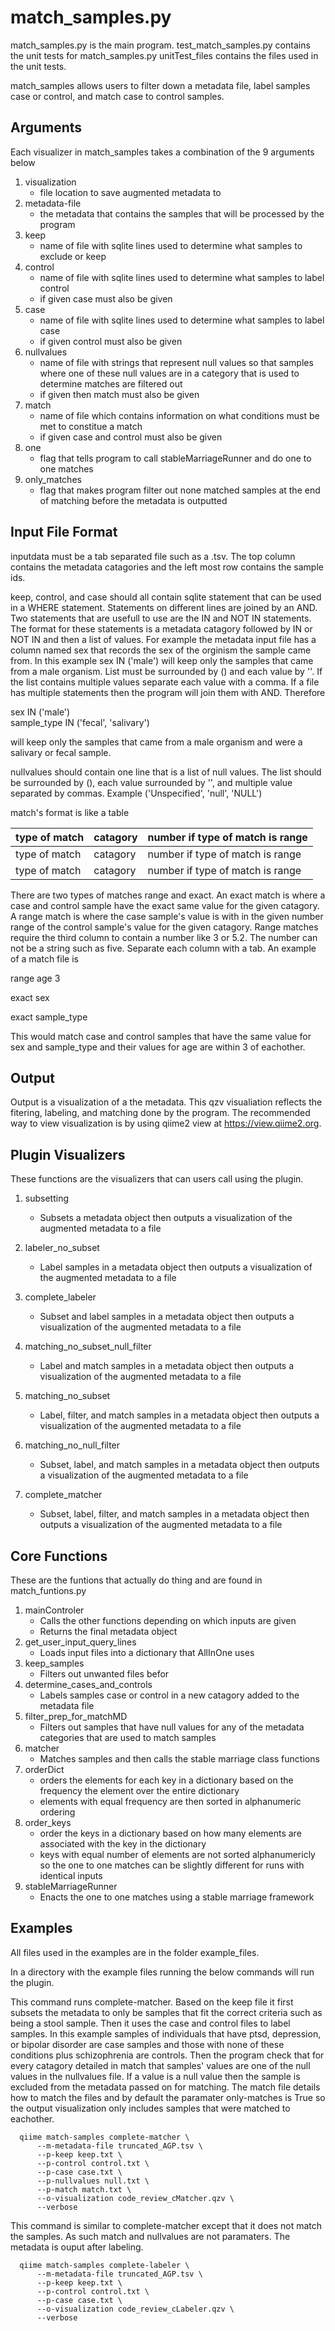 # match_samples.py
match_samples.py is the main program. test_match_samples.py contains the unit tests for match_samples.py
unitTest_files contains the files used in the unit tests.

match_samples allows users to filter down a metadata file, label samples case or control, and match case to control samples. 

## Arguments
Each visualizer in match_samples takes a combination of the 9 arguments below

1. visualization 
   - file location to save augmented metadata to
2. metadata-file 
   - the metadata that contains the samples that will be processed by the program
3. keep 
   - name of file with sqlite lines used to determine what samples to exclude or keep
4. control 
   - name of file with sqlite lines used to determine what samples to label control
   - if given case must also be given
5. case 
   - name of file with sqlite lines used to determine what samples to label case
   - if given control must also be given
6. nullvalues 
   - name of file with strings that represent null values so that samples where one of these null values are in a category that is used to determine matches are filtered out
   - if given then match must also be given
7. match 
   - name of file which contains information on what conditions must be met to constitue a match
   - if given case and control must also be given
8. one 
   - flag that tells program to call stableMarriageRunner and do one to one matches
9. only_matches
   - flag that makes program filter out none matched samples at the end of matching before the metadata is outputted

   
## Input File Format
inputdata must be a tab separated file such as a .tsv. The top column contains the metadata catagories and the left most row contains the sample ids.

keep, control, and case should all contain sqlite statement that can be used in a WHERE statement.
Statements on different lines are joined by an AND.
Two statements that are usefull to use are the IN and NOT IN statements. 
The format for these statements is a metadata catagory followed by IN or NOT IN and then a list of values. 
For example the metadata input file has a column named sex that records the sex of the orginism the sample came from.
In this example sex IN ('male') will keep only the samples that came from a male organism. 
List must be surrounded by () and each value by ''. 
If the list contains multiple values separate each value with a comma. 
If a file has multiple statements then the program will join them with AND.
Therefore 

sex IN ('male')  
sample_type IN ('fecal', 'salivary') 

will keep only the samples that came from a male organism and were a salivary or fecal sample.

nullvalues should contain one line that is a list of null values. 
The list should be surrounded by (), each value surrounded by '', and multiple value separated by commas.
Example ('Unspecified', 'null', 'NULL')

match's format is like a table 

| type of match | catagory | number if type of match is range |
|-|-|-|
| type of match |  catagory | number if type of match is range |
| type of match | catagory | number if type of match is range |

There are two types of matches range and exact. 
An exact match is where a case and control sample have the exact same value for the given catagory.
A range match is where the case sample's value is with in the given number range of the control sample's value for the given catagory.
Range matches require the third column to contain a number like 3 or 5.2. The number can not be a string such as five.
Separate each column with a tab. An example of a match file is

range    age    3

exact    sex

exact    sample_type

This would match case and control samples that have the same value for sex and sample_type and their values for age are within 3 of eachother. 

## Output
Output is a visualization of a the metadata. This qzv visualiation reflects the fitering, labeling, and matching done by the program. The recommended way to view visualization is by using qiime2 view at https://view.qiime2.org.

   
## Plugin Visualizers
These functions are the visualizers that can users call using the plugin.

1. subsetting
   - Subsets a metadata object then outputs a visualization of the augmented metadata to a file

2. labeler_no_subset
   - Label samples in a metadata object then outputs a visualization of the augmented metadata to a file

3. complete_labeler
   - Subset and label samples in a metadata object then outputs a visualization of the augmented metadata to a file

4. matching_no_subset_null_filter
   - Label and match samples in a metadata object then outputs a visualization of the augmented metadata to a file

5. matching_no_subset
   - Label, filter, and match samples in a metadata object then outputs a visualization of the augmented metadata to a file

6. matching_no_null_filter
   - Subset, label, and match samples in a metadata object then outputs a visualization of the augmented metadata to a file
7. complete_matcher
   - Subset, label, filter, and match samples in a metadata object then outputs a visualization of the augmented metadata to a file

## Core Functions

These are the funtions that actually do thing and are found in match_funtions.py
1. mainControler
   - Calls the other functions depending on which inputs are given
   - Returns the final metadata object 
2. get_user_input_query_lines
   - Loads input files into a dictionary that AllInOne uses
3. keep_samples
   - Filters out unwanted files befor 
4. determine_cases_and_controls
   - Labels samples case or control in a new catagory added to the metadata file
5. filter_prep_for_matchMD
   - Filters out samples that have null values for any of the metadata categories that are used to match samples
6. matcher
   - Matches samples and then calls the stable marriage class functions
7. orderDict
   - orders the elements for each key in a dictionary based on the frequency the element over the entire dictionary
   - elements with equal frequency are then sorted in alphanumeric ordering  
8. order_keys
   - order the keys in a dictionary based on how many elements are associated with the key in the dictionary
   - keys with equal number of elements are not sorted alphanumericly so the one to one matches can be slightly different for runs with identical inputs
9. stableMarriageRunner
   - Enacts the one to one matches using a stable marriage framework 


## Examples  
All files used in the examples are in the folder example_files. 

In a directory with the example files running the below commands will run the plugin. 

This command runs complete-matcher. Based on the keep file it first subsets the metadata to only be samples that fit the correct criteria such as being a stool sample. Then it uses the case and control files to label samples. In this example samples of individuals that have ptsd, depression, or bipolar disorder are case samples and those with none of these conditions plus schizophrenia are controls. Then the program check that for every catagory detailed in match that samples' values are one of the null values in the nullvalues file. If a value is a null value then the sample is excluded from the metadata passed on for matching. The match file details how to match the files and by default the paramater only-matches is True so the output visualization only includes samples that were matched to eachother.
  
      qiime match-samples complete-matcher \
          --m-metadata-file truncated_AGP.tsv \
          --p-keep keep.txt \
          --p-control control.txt \
          --p-case case.txt \
          --p-nullvalues null.txt \
          --p-match match.txt \
          --o-visualization code_review_cMatcher.qzv \
          --verbose
    
This command is similar to complete-matcher except that it does not match the samples. As such match and nullvalues are not paramaters. The metadata is ouput after labeling.

      qiime match-samples complete-labeler \
          --m-metadata-file truncated_AGP.tsv \
          --p-keep keep.txt \
          --p-control control.txt \
          --p-case case.txt \
          --o-visualization code_review_cLabeler.qzv \
          --verbose

